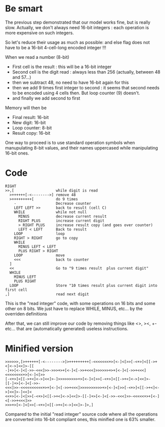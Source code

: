 # Be smart

The previous step demonstrated that our model works fine, but is really slow. Actually, we don't always need 16-bit integers : each operation is more expensive on such integers.

So let's reduce their usage as much as possible: and else flag does not have to be a 16-bit 4-cell-long encoded integer !!!

When we read a number (8-bit)
* First cell is the result : this will be a 16-bit integer
* Second cell is the digit read : always less than 256 (actually, between 48 and 57...)
* then we subtract 48, no need to have 16-bit again for this
* then we add 9 times first integer to second : it seems that second needs to be encoded using 4 cells then. But loop counter (9) doesn't.
* and finally we add second to first

Memory will then be
* Final result: 16-bit
* New digit: 16-bit
* Loop counter: 8-bit
* Result copy: 16-bit

One way to proceed is to use standard operation symbols when manupulating 8-bit values, and their names uppercased while manipulating 16-bit ones.

# Code
```
RIGHT
>>,[                   while digit is read
  >++++++[-<-------->] remove 48
  >+++++++++[          do 9 times
    -                  Decrease counter
    LEFT LEFT >>       back to result (cell C)
	WHILE              while not null
	  MINUS            decrease current result
	  RIGHT PLUS       increase current digit
	  > RIGHT PLUS     increase result copy (and goes over counter)
	  LEFT < LEFT      Back to result
	LOOP               loop
	RIGHT > RIGHT      go to copy
	WHILE
	  MINUS LEFT < LEFT
	  PLUS RIGHT > RIGHT
	LOOP               move
	<<<                back to counter
  ]
  <<                   Go to "9 times result  plus current digit"
  WHILE
    MINUS LEFT
	PLUS RIGHT
  LOOP                 Store "10 times result plus current digit into first cell
,]                     read next digit
```

This is the "read integer" code, with some operations on 16 bits and some other on 8 bits. We just have to replace WHILE, MINUS, etc... by the overriden definitions

After that, we can still improve our code by removing things like <>, ><, +- etc... that are (automatically generated) useless instructions.

# Minified version
```
>>>>>>,[>++++++[-<-------->]>+++++++++[-<<<<<<<+>[<-]<[>>[-<+>]<[[->+<]<->]<<]>-[[
-]+>[<-]<[->>-<<<]>>->>>+>+[<-]<[->>+<<<]>>>>>>+>+[<-]<[->>+<<<]<<<<<<<<+>[<-]<[>>
[-<+>]<[[->+<]<->]<<]>-]>>>>>>>>>+>[<-]<[>>[-<+>]<[[->+<]<->]<<]>-[[-]+>[<-]<[->>-
<<<]>>-<<<<<<<<<<+>+[<-]<[->>+<<<]>>>>>>>>>>+>[<-]<[>>[-<+>]<[[->+<]<->]<<]>-]<<]<
<<+>[<-]<[>>[-<+>]<[[->+<]<->]<<]>-[[-]+>[<-]<[->>-<<<]>>-<<<<<+>+[<-]<[->>+<<<]>>
>>>+>[<-]<[>>[-<+>]<[[->+<]<->]<<]>-]>,]
```

Compared to the initial "read integer" source code where all the operations are converted into 16-bit compliant ones, this minified one is 63% smaller.
